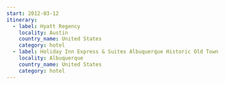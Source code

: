 ```yaml
---
start: 2012-03-12
itinerary:
  - label: Hyatt Regency
    locality: Austin
    country_name: United States
    category: hotel
  - label: Holiday Inn Express & Suites Albuquerque Historic Old Town
    locality: Albuquerque
    country_name: United States
    category: hotel
---
```


